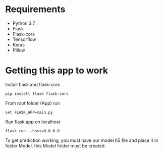 # Requirements

- Python 3.7
- Flask
- Flask-cors
- Tensorflow
- Keras
- Pillow

# Getting this app to work

Install flask and flask-cors

``pip install flask flask-cors``

From root folder (App) run

``set FLASK_APP=main.py``

Run flask app on localhost

``flask run --host=0.0.0.0``

To get prediction working, you must have our model h5 file and place it in folder Model. this Model folder must be created.